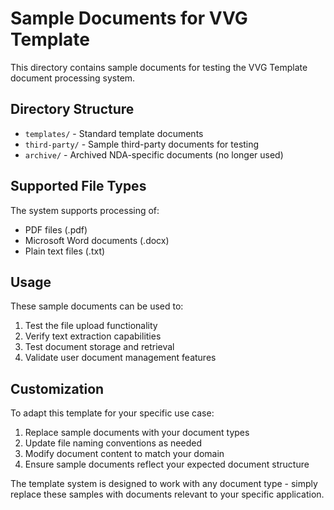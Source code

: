 # Sample Documents for VVG Template

This directory contains sample documents for testing the VVG Template document processing system.

## Directory Structure

- `templates/` - Standard template documents
- `third-party/` - Sample third-party documents for testing
- `archive/` - Archived NDA-specific documents (no longer used)

## Supported File Types

The system supports processing of:
- PDF files (.pdf)
- Microsoft Word documents (.docx) 
- Plain text files (.txt)

## Usage

These sample documents can be used to:
1. Test the file upload functionality
2. Verify text extraction capabilities
3. Test document storage and retrieval
4. Validate user document management features

## Customization

To adapt this template for your specific use case:
1. Replace sample documents with your document types
2. Update file naming conventions as needed
3. Modify document content to match your domain
4. Ensure sample documents reflect your expected document structure

The template system is designed to work with any document type - simply replace these samples with documents relevant to your specific application.